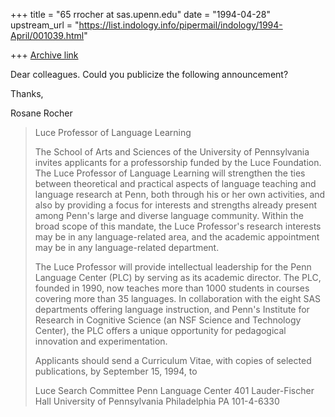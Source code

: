 +++
title = "65 rrocher at sas.upenn.edu"
date = "1994-04-28"
upstream_url = "https://list.indology.info/pipermail/indology/1994-April/001039.html"

+++
[Archive link](https://list.indology.info/pipermail/indology/1994-April/001039.html)

Dear colleagues. Could you publicize the following announcement?

Thanks, 

Rosane Rocher

> 
> Luce Professor of Language Learning
> 
> The School of Arts and Sciences of the University of Pennsylvania
> invites applicants for a professorship funded by the Luce Foundation.
> The Luce Professor of Language Learning will strengthen the ties
> between theoretical and practical aspects of language teaching and
> language research at Penn, both through his or her own activities, and
> also by providing a focus for interests and strengths already present
> among Penn's large and diverse language community.  Within the broad
> scope of this mandate, the Luce Professor's research interests may be
> in any language-related area, and the academic appointment may be in
> any language-related department.
> 
> The Luce Professor will provide intellectual leadership for the Penn
> Language Center (PLC) by serving as its academic director.  The PLC,
> founded in 1990, now teaches more than 1000 students in courses
> covering more than 35 languages. In collaboration with the eight SAS
> departments offering language instruction, and Penn's Institute for
> Research in Cognitive Science (an NSF Science and Technology Center),
> the PLC offers a unique opportunity for pedagogical innovation and
> experimentation.
> 
> Applicants should send a Curriculum Vitae, with copies of selected
> publications, by September 15, 1994, to
> 
> Luce Search Committee
> Penn Language Center
> 401 Lauder-Fischer Hall
> University of Pennsylvania
> Philadelphia PA 101-4-6330
> 
> 
> 







